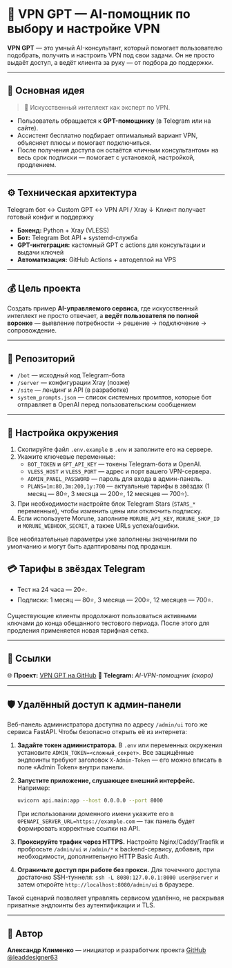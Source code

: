 # 🤖 VPN GPT — AI-помощник по выбору и настройке VPN

**VPN GPT** — это умный AI-консультант, который помогает пользователю подобрать, получить и настроить VPN под свои задачи.
Он не просто выдаёт доступ, а ведёт клиента за руку — от подбора до поддержки.

---

## 🚀 Основная идея

> 🧠 Искусственный интеллект как эксперт по VPN.

- Пользователь обращается к **GPT-помощнику** (в Telegram или на сайте).  
- Ассистент бесплатно подбирает оптимальный вариант VPN, объясняет плюсы и помогает подключиться.  
- После получения доступа он остаётся «личным консультантом» на весь срок подписки — помогает с установкой, настройкой, продлением.

---

## ⚙️ Техническая архитектура
Telegram бот ↔ Custom GPT ↔ VPN API / Xray
↓
Клиент получает
готовый конфиг и поддержку


- **Бэкенд:** Python + Xray (VLESS)  
- **Бот:** Telegram Bot API + systemd-служба  
- **GPT-интеграция:** кастомный GPT с actions для консультации и выдачи ключей
- **Автоматизация:** GitHub Actions + автодеплой на VPS  

---

## 💰 Цель проекта

Создать пример **AI-управляемого сервиса**, где искусственный интеллект не просто отвечает,
а **ведёт пользователя по полной воронке** — выявление потребности → решение → подключение → сопровождение.

---

## 🧩 Репозиторий

- `/bot` — исходный код Telegram-бота
- `/server` — конфигурации Xray (позже)
- `/site` — лендинг и API (в разработке)
- `system_prompts.json` — список системных промптов, которые бот отправляет в OpenAI перед пользовательским сообщением

---

## 🔐 Настройка окружения

1. Скопируйте файл `.env.example` в `.env` и заполните его на сервере.
2. Укажите ключевые переменные:
   - `BOT_TOKEN` и `GPT_API_KEY` — токены Telegram-бота и OpenAI.
   - `VLESS_HOST` и `VLESS_PORT` — адрес и порт вашего VPN-сервера.
   - `ADMIN_PANEL_PASSWORD` — пароль для входа в админ-панель.
   - `PLANS=1m:80,3m:200,1y:700` — актуальные тарифы в звёздах (1 месяц — 80⭐, 3 месяца — 200⭐, 12 месяцев — 700⭐).
3. При необходимости настройте блок Telegram Stars (`STARS_*` переменные), чтобы изменить цены или отключить подписку.
4. Если используете Morune, заполните `MORUNE_API_KEY`, `MORUNE_SHOP_ID` и `MORUNE_WEBHOOK_SECRET`, а также URLs успеха/ошибки.

Все необязательные параметры уже заполнены значениями по умолчанию и могут быть адаптированы под продакшн.

## 💳 Тарифы в звёздах Telegram

- Тест на 24 часа — 20⭐.
- Подписки: 1 месяц — 80⭐, 3 месяца — 200⭐, 12 месяцев — 700⭐.

Существующие клиенты продолжают пользоваться активными ключами до конца обещанного тестового периода. После этого для продления применяется новая тарифная сетка.

---

## 🔗 Ссылки

🌐 **Проект:** [VPN GPT на GitHub](https://github.com/leaddesigner63/VPN_GPT)
🤖 **Telegram:** *AI-VPN-помощник (скоро)*

---

## 🛡️ Удалённый доступ к админ-панели

Веб-панель администратора доступна по адресу `/admin/ui` того же сервиса FastAPI. Чтобы безопасно открыть её из интернета:

1. **Задайте токен администратора.** В `.env` или переменных окружения установите `ADMIN_TOKEN=<сложный_секрет>`. Все защищённые эндпоинты требуют заголовок `X-Admin-Token` — его можно вписать в поле «Admin Token» внутри панели.
2. **Запустите приложение, слушающее внешний интерфейс.** Например:

   ```bash
   uvicorn api.main:app --host 0.0.0.0 --port 8000
   ```

   При использовании доменного имени укажите его в `OPENAPI_SERVER_URL=https://example.com` — так панель будет формировать корректные ссылки на API.
3. **Проксируйте трафик через HTTPS.** Настройте Nginx/Caddy/Traefik и пробросьте `/admin/ui` и `/admin/*` к backend-сервису, добавив, при необходимости, дополнительную HTTP Basic Auth.
4. **Ограничьте доступ при работе без прокси.** Для точечного доступа достаточно SSH-туннеля: `ssh -L 8080:127.0.0.1:8000 user@server` и затем откройте `http://localhost:8080/admin/ui` в браузере.

Такой сценарий позволяет управлять сервисом удалённо, не раскрывая приватные эндпоинты без аутентификации и TLS.

---

## 🧠 Автор
**Александр Клименко** — инициатор и разработчик проекта
[GitHub @leaddesigner63](https://github.com/leaddesigner63)


